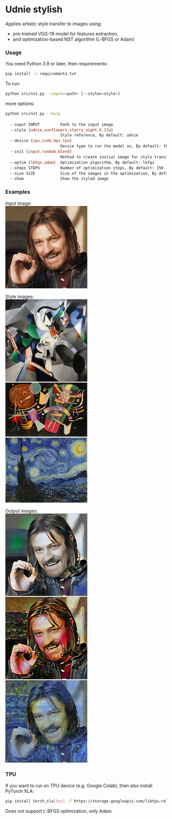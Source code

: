 # Udnie stylish
Applies artistic style transfer to images using:
- pre-trained VGG-19 model for features extraction,
- and optimization-based NST algorithm (L-BFGS or Adam)

### Usage
You need Python 3.9 or later, then requirements:
```sh
pip install -r requirements.txt
```

To run:
```sh
python src/nst.py --input=<path> [--style=<style>]
```

more options:
```sh
python src/nst.py --help

  --input INPUT         Path to the input image
  --style {udnie,sunflowers,starry_night,X,17a}
                        Style reference, By default: udnie
  --device {cpu,cuda,mps,tpu}
                        Device type to run the model on, By default: the best available
  --init {input,random,blend}
                        Method to create initial image for style transfer, By default: clone input
  --optim {lbfgs,adam}  Optimization algorithm, By default: lbfgs
  --steps STEPS         Number of optimization steps, By default: 150
  --size SIZE           Size of the images in the optimization, By default: 512
  --show                Show the styled image
```

### Examples
Input image:  
<img src="data/input/example.jpg" alt="input" width="256">

Style images:  
<img src="data/ref/udnie.jpg" alt="style-udnie" width="256">
<img src="data/ref/X.jpg" alt="style-X" width="256">
<img src="data/ref/starry_night.jpg" alt="style-starry_night" width="256">

Output images:  
<img src="data/output/example-udnie.jpg" alt="output-udnie" width="256">
<img src="data/output/example-X.jpg" alt="output-X" width="256">
<img src="data/output/example-starry_night.jpg" alt="output-starry_night" width="256">

### TPU
If you want to run on TPU device (e.g. Google Colab), then also install PyTorch XLA:
```sh
pip install torch_xla[tpu] -f https://storage.googleapis.com/libtpu-releases/index.html
````

Does not support L-BFGS optimization, only Adam.
